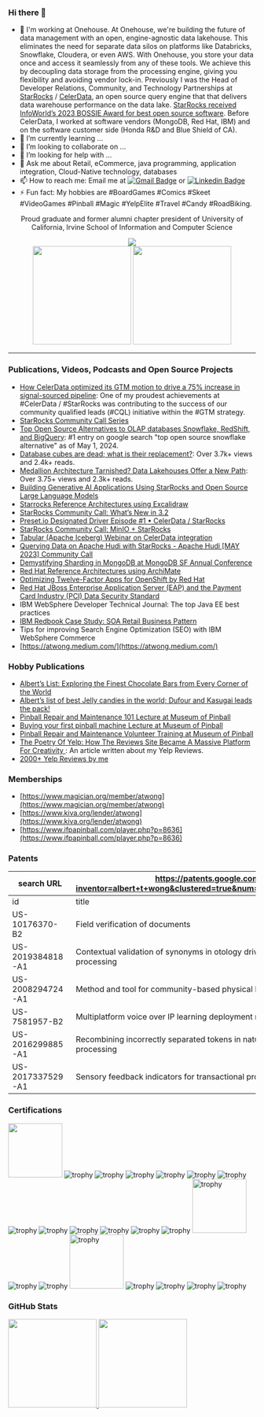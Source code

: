 ### Hi there 👋

- 🔭 I'm working at Onehouse.  At Onehouse, we're building the future of data management with an open, engine-agnostic data lakehouse. This eliminates the need for separate data silos on platforms like Databricks, Snowflake, Cloudera, or even AWS. With Onehouse, you store your data once and access it seamlessly from any of these tools. We achieve this by decoupling data storage from the processing engine, giving you flexibility and avoiding vendor lock-in. Previously I was the Head of Developer Relations, Community, and Technology Partnerships at <a href=http://starrocks.io>StarRocks</a> / <a href=http://celerdata.com>CelerData</a>, an open source query engine that that delivers data warehouse performance on the data lake.  [StarRocks received InfoWorld’s 2023 BOSSIE Award for best open source software](https://www.infoworld.com/article/3709196/the-best-open-source-software-of-2023.html).  Before CelerData, I worked at software vendors (MongoDB, Red Hat, IBM) and on the software customer side (Honda R&D and Blue Shield of CA). 
- 🌱 I’m currently learning ...
- 👯 I’m looking to collaborate on ...
- 🤔 I’m looking for help with ...
- 💬 Ask me about Retail, eCommerce, java programming, application integration, Cloud-Native technology, databases
- 📫 How to reach me: Email me at [![Gmail Badge](https://img.shields.io/badge/-Gmail-c14438?style=flat&logo=Gmail&logoColor=white&link=mailto:atwong@alumni.uci.edu)](mailto:atwong@alumni.uci.edu) or [![Linkedin Badge](https://img.shields.io/badge/-LinkedIn-blue?style=flat&logo=Linkedin&logoColor=white&link=https://linkedin.com/in/atwong)](https://linkedin.com/in/atwong)
- ⚡ Fun fact: My hobbies are #BoardGames #Comics #Skeet #VideoGames #Pinball #Magic #YelpElite #Travel #Candy #RoadBiking.

<div align="center">
  Proud graduate and former alumni chapter president of University of California, Irvine School of Information and Computer Science<p></p><a href=http://ics.uci.edu><img src="http://ics.uci.edu/wp-content/uploads/2020/06/logo-fullcolor.svg"></a>
</div>

<div align="center">
  <img width=200 src=https://ikonick.com/cdn/shop/files/monopolynew-successfinal_canvas_canvas-vertical_800x800_f3dbc499-4da7-4485-a7a9-b5c47f6ceb30_640x640_crop_center.jpg?v=1684518324>
  <img width=200 src=https://ikonick.com/cdn/shop/files/monopolynew-happinessfinal_canvas_canvas-vertical_800x800_ca0527a5-96e3-464c-ad3f-31034d882516_640x640_crop_center.jpg?v=1685519551>
</div>
  
---

### Publications, Videos, Podcasts and Open Source Projects

- [How CelerData optimized its GTM motion to drive a 75% increase in signal-sourced pipeline](https://www.commonroom.io/customers/celerdata-optimized-go-to-market/): One of my proudest achievements at #CelerData / #StarRocks was contributing to the success of our community qualified leads (#CQL) initiative within the #GTM strategy.
- [StarRocks Community Call Series](https://www.youtube.com/playlist?list=PL0eWwaesODdjCFR9ZkOGEKmuaEowo6lVJ)
- [Top Open Source Alternatives to OLAP databases Snowflake, RedShift, and BigQuery](https://atwong.medium.com/top-open-source-alternatives-to-olap-databases-snowflake-redshift-and-bigquery-21b4f0f0cd31): #1 entry on google search "top open source snowflake alternative" as of May 1, 2024.
- [Database cubes are dead; what is their replacement?](https://atwong.medium.com/database-cubes-are-dead-what-is-their-replacement-999a0014f32c): Over 3.7k+ views and 2.4k+ reads.
- [Medallion Architecture Tarnished? Data Lakehouses Offer a New Path](https://blog.devgenius.io/medallion-architecture-tarnished-data-lakehouses-offer-a-new-path-384402f63892): Over 3.75+ views and 2.3k+ reads.
- [Building Generative AI Applications Using StarRocks and Open Source Large Language Models](https://medium.com/@atwong/building-generative-ai-applications-using-starrocks-and-open-source-large-language-models-55ecd85733c3)
- [Starrocks Reference Architectures using Excalidraw](https://github.com/StarRocks/starrocks-reference-architecture)
- [StarRocks Community Call: What’s New in 3.2](https://www.youtube.com/watch?v=2h8cL8KWQf8&ab_channel=CelerData)
- [Preset.io Designated Driver Episode #1 • CelerData / StarRocks](https://podcasts.apple.com/us/podcast/designated-driver-episode-1-celerdata-starrocks/id1612532253?i=1000642704018)
- [StarRocks Community Call: MinIO + StarRocks](https://www.youtube.com/watch?v=-aZ2O2ADzd4&pp=ygUPc3RhcnJvY2tzIG1pbmlv)
- [Tabular (Apache Iceberg) Webinar on CelerData integration](https://www.youtube.com/watch?v=bAmcTrX7hCI)
- [Querying Data on Apache Hudi with StarRocks - Apache Hudi [MAY 2023] Community Call](https://www.youtube.com/watch?v=k5QmB4wmef4)
- [Demystifying Sharding in MongoDB at MongoDB SF Annual Conference](https://www.youtube.com/watch?v=8sk75-6W0ik)
- [Red Hat Reference Architectures using ArchiMate](https://github.com/alberttwong/archi_cloudnative)
- <a href="https://access.redhat.com/articles/1752483">Optimizing Twelve-Factor Apps for OpenShift by Red Hat</a>
- [Red Hat JBoss Enterprise Application Server (EAP) and the Payment Card Industry (PCI) Data Security Standard](https://access.redhat.com/articles/1752303)
- IBM WebSphere Developer Technical Journal: The top Java EE best practices
- [IBM Redbook Case Study: SOA Retail Business Pattern](https://www.redbooks.ibm.com/abstracts/redp4459.html)
- Tips for improving Search Engine Optimization (SEO) with IBM WebSphere Commerce
- [https://atwong.medium.com/](https://atwong.medium.com/)

### Hobby Publications

- [Albert’s List: Exploring the Finest Chocolate Bars from Every Corner of the World](https://atwong.medium.com/alberts-list-exploring-the-finest-chocolate-bars-from-every-corner-of-the-world-c6416238c5ab)
- [Albert’s list of best Jelly candies in the world; Dufour and Kasugai leads the pack!](https://atwong.medium.com/alberts-list-of-best-jelly-candies-3e397a8920b2)
- [Pinball Repair and Maintenance 101 Lecture at Museum of Pinball](https://docs.google.com/presentation/d/1T9z1QIHAD7Zl5FpS5IQhta5uxkN7DPXekaHhy5TNbjw/edit?usp=sharing)
- [Buying your first pinball machine Lecture at Museum of Pinball](https://docs.google.com/presentation/d/1wUIPCzpBDDeMunf6jlm1nsliLmKEkopaO2un71k-VRY/edit?usp=sharing)
- [Pinball Repair and Maintenance Volunteer Training at Museum of Pinball](https://docs.google.com/presentation/d/1oC25QkdXRiDE6xf_GV9VyxjrAdF7jf9XYIGuXxUgEgs/edit?usp=sharing)
- [The Poetry Of Yelp: How The Reviews Site Became A Massive Platform For Creativity
](https://www.fastcompany.com/3039952/the-poetry-of-yelp-how-the-reviews-site-became-a-massive-platform-for-c): An article written about my Yelp Reviews.
- [2000+ Yelp Reviews by me](https://www.yelp.com/user_details?userid=j5ezF5mEGpnDwdTmAHci7Q)

### Memberships
- [https://www.magician.org/member/atwong](https://www.magician.org/member/atwong)
- [https://www.kiva.org/lender/atwong](https://www.kiva.org/lender/atwong)
- [https://www.ifpapinball.com/player.php?p=8636](https://www.ifpapinball.com/player.php?p=8636)

### Patents

|search URL      |<a href="https://patents.google.com/?inventor=albert+t+wong&clustered=true&num=25&oq=albert+t+wong">https://patents.google.com/?inventor=albert+t+wong&clustered=true&num=25&oq=albert+t+wong</a>|
|----------------|----------------------------------------------------------------------------------------|
|id	|title        |                                                                                        |
|US-10176370-B2	|Field verification of documents |                                                                                        |
|US-2019384818-A1	|Contextual validation of synonyms in otology driven natural language processing |                                                                                        |
|US-2008294724-A1	|Method and tool for community-based physical location awareness |                                                                                        |
|US-7581957-B2	|Multiplatform voice over IP learning deployment methodology |                                                                                        |
|US-2016299885-A1	|Recombining incorrectly separated tokens in natural language processing |                                                                                        |
|US-2017337529-A1	|Sensory feedback indicators for transactional processes |                                                                                        |


### Certifications

<p align=""> 
  <img src="https://api.accredible.com/v1/frontend/credential_website_embed_image/badge/102937050" height=110 />
  <img src="https://images.credly.com/size/110x110/images/6ba6b707-b2cc-4cd7-915e-0fed722885c3/image.png" alt="trophy" />
  <img src="https://images.credly.com/size/110x110/images/34bc0014-2add-4516-98ba-984596c5538b/image.png" alt="trophy" />
  <img src="https://images.credly.com/size/110x110/images/28452e24-9165-415a-9a06-80dbb835f08d/image.png" alt="trophy" />

  <img src="https://images.credly.com/size/110x110/images/6096167c-91fd-4e74-bc85-d2100672fef7/image.png" alt="trophy" />
  
  <img src="https://images.credly.com/size/110x110/images/fdac57a1-cecc-4790-89da-ac5e6121fef1/image.png" alt="trophy" />
  <img src="https://images.credly.com/size/110x110/images/572de0ba-2c59-4816-a59d-b0e1687e45ee/image.png" alt="trophy" />
  <img src="https://images.credly.com/size/110x110/images/19c4e804-54fe-4857-b022-7cfd5520596c/image.png" alt="trophy" />
  <img src="https://images.credly.com/size/110x110/images/b6cf67d4-0533-495b-acfe-9d08bb50bef1/image.png" alt="trophy" />
  <img src="https://images.credly.com/size/110x110/images/2f835cd9-20d9-4251-b478-d4b17814b850/image.png" alt="trophy" />  
  <img src="https://images.credly.com/size/110x110/images/1dd8824f-d6b6-4967-906a-7bd3c0063fae/image.png" alt="trophy" />
  <img src="https://images.credly.com/size/110x110/images/b72dbd4d-654b-499e-96cf-23c2e479ed5a/image.png" alt="trophy" />
  <img src="https://images.credly.com/size/110x110/images/f9b4de93-3647-41b9-a29c-9da66464a277/image.png" alt="trophy" />

  <img height=110 src="https://www.scrumalliance.org/ScrumRedesignDEVSite/media/ScrumAllianceMedia/Certification%20Badges/Official/SAI_BadgeSizes_DigitalBadging_CSM.png" alt="trophy" /> 

  <img src="https://images.credly.com/size/110x110/images/fccd2435-08a7-4e26-a923-dc17fa92fa04/WebSphere_Application_Server_Network_Deployment_V9.0.png" alt="trophy" />
  <img src="https://images.credly.com/size/110x110/images/539cfbad-02d0-40c9-87d9-42a3b80af4cd/Integration_Bus_v10.0.png" alt="trophy" />
  <!-- img src="https://images.credly.com/size/110x110/images/d4028bc5-20d4-41ca-867c-954fadebd456/IBM_MQ_Developer_Essentials.png" alt="trophy" / -->
  <img height=110 src="https://images.credly.com/size/110x110/images/4a14f9a0-96c5-4863-a08a-0927adfcb2f9/Commerce_-_WebSphere_Found_-_v7.png" alt="trophy" />

  <img src="https://images.credly.com/size/110x110/images/be7f90cd-f3ac-4e0d-82c4-0aa5e78e7918/Architect-Experienced.png" alt="trophy" />
  <img src="https://images.credly.com/size/110x110/images/50eb2436-5a87-4357-8893-7920aabe3a5f/Parent-Issuance.png" alt="trophy" />
  <img src="https://images.credly.com/size/110x110/images/a51e9d79-63ac-4cd4-9856-08029d087014/Team-SD.png" alt="trophy" />

  <img src="https://images.credly.com/size/110x110/images/6c9b2a4b-91d5-4093-919a-7eb81cfe74ba/ITIL_Foundation.png" alt="trophy" />
</p>

### GitHub Stats

<div align="left">
  <a href="https://github.com/alberttwong">
  <img height="180em" src="https://github-readme-stats.vercel.app/api?username=alberttwong&show_icons=true&count_private=true"/>
  <img height="180em" src="https://github-readme-stats.vercel.app/api/top-langs/?username=alberttwong&layout=compact&langs_count=7"/>
</div>
